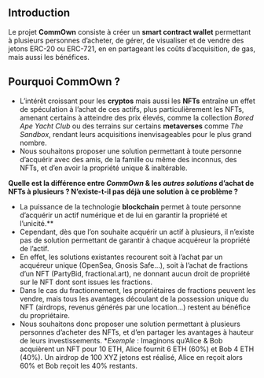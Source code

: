 ## Introduction
Le projet **CommOwn** consiste à créer un **smart contract wallet** permettant à plusieurs personnes d’acheter, de gérer, de visualiser et de vendre des jetons ERC-20 ou ERC-721, en en partageant les coûts d’acquisition, de gas, mais aussi les bénéfices.

## Pourquoi CommOwn ?

- L’intérêt croissant pour les **cryptos** mais aussi les **NFTs** entraîne un effet de spéculation à l’achat de ces actifs, plus particulièrement les NFTs, amenant certains à atteindre des prix élevés, comme la collection *Bored Ape Yacht Club* ou des terrains sur certains **metaverses** comme *The Sandbox*, rendant leurs acquisitions inenvisageables pour le plus grand nombre.
- Nous souhaitons proposer une solution permettant à toute personne d’acquérir avec des amis, de la famille ou même des inconnus, des NFTs, et d’en avoir la propriété unique & inaltérable.

**Quelle est la différence entre *CommOwn* & les *autres solutions* d’achat de NFTs à plusieurs ? N’existe-t-il pas déjà une solution à ce problème ?**

- La puissance de la technologie **blockchain** permet à toute personne d’acquérir un actif numérique et de lui en garantir la propriété et l’unicité.**
- Cependant, dès que l’on souhaite acquérir un actif à plusieurs, il n’existe pas de solution permettant de garantir à chaque acquéreur la propriété de l’actif. 
- En effet, les solutions existantes recourent soit à l’achat par un acquéreur unique (OpenSea, Gnosis Safe…), soit à l’achat de fractions d’un NFT (PartyBid, fractional.art), ne donnant aucun droit de propriété sur le NFT dont sont issues les fractions.
- Dans le cas du fractionnement, les propriétaires de fractions peuvent les vendre, mais tous les avantages découlant de la possession unique du NFT (airdrops, revenus générés par une location…) restent au bénéfice du propriétaire.
- Nous souhaitons donc proposer une solution permettant à plusieurs personnes d’acheter des NFTs, et d’en partager les avantages à hauteur de leurs investissements. **Exemple* : Imaginons qu’Alice & Bob acquièrent un NFT pour 10 ETH, Alice fournit 6 ETH (60%) et Bob 4 ETH (40%). Un airdrop de 100 XYZ jetons est réalisé, Alice en reçoit alors 60% et Bob reçoit les 40% restants.
